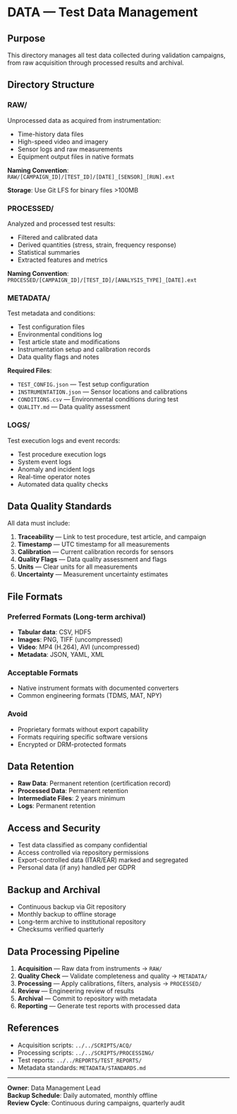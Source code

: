 # DATA — Test Data Management

## Purpose

This directory manages all test data collected during validation campaigns, from raw acquisition through processed results and archival.

## Directory Structure

### RAW/
Unprocessed data as acquired from instrumentation:
- Time-history data files
- High-speed video and imagery
- Sensor logs and raw measurements
- Equipment output files in native formats

**Naming Convention**: `RAW/[CAMPAIGN_ID]/[TEST_ID]/[DATE]_[SENSOR]_[RUN].ext`

**Storage**: Use Git LFS for binary files >100MB

### PROCESSED/
Analyzed and processed test results:
- Filtered and calibrated data
- Derived quantities (stress, strain, frequency response)
- Statistical summaries
- Extracted features and metrics

**Naming Convention**: `PROCESSED/[CAMPAIGN_ID]/[TEST_ID]/[ANALYSIS_TYPE]_[DATE].ext`

### METADATA/
Test metadata and conditions:
- Test configuration files
- Environmental conditions log
- Test article state and modifications
- Instrumentation setup and calibration records
- Data quality flags and notes

**Required Files**:
- `TEST_CONFIG.json` — Test setup configuration
- `INSTRUMENTATION.json` — Sensor locations and calibrations
- `CONDITIONS.csv` — Environmental conditions during test
- `QUALITY.md` — Data quality assessment

### LOGS/
Test execution logs and event records:
- Test procedure execution logs
- System event logs
- Anomaly and incident logs
- Real-time operator notes
- Automated data quality checks

## Data Quality Standards

All data must include:
1. **Traceability** — Link to test procedure, test article, and campaign
2. **Timestamp** — UTC timestamp for all measurements
3. **Calibration** — Current calibration records for sensors
4. **Quality Flags** — Data quality assessment and flags
5. **Units** — Clear units for all measurements
6. **Uncertainty** — Measurement uncertainty estimates

## File Formats

### Preferred Formats (Long-term archival)
- **Tabular data**: CSV, HDF5
- **Images**: PNG, TIFF (uncompressed)
- **Video**: MP4 (H.264), AVI (uncompressed)
- **Metadata**: JSON, YAML, XML

### Acceptable Formats
- Native instrument formats with documented converters
- Common engineering formats (TDMS, MAT, NPY)

### Avoid
- Proprietary formats without export capability
- Formats requiring specific software versions
- Encrypted or DRM-protected formats

## Data Retention

- **Raw Data**: Permanent retention (certification record)
- **Processed Data**: Permanent retention
- **Intermediate Files**: 2 years minimum
- **Logs**: Permanent retention

## Access and Security

- Test data classified as company confidential
- Access controlled via repository permissions
- Export-controlled data (ITAR/EAR) marked and segregated
- Personal data (if any) handled per GDPR

## Backup and Archival

- Continuous backup via Git repository
- Monthly backup to offline storage
- Long-term archive to institutional repository
- Checksums verified quarterly

## Data Processing Pipeline

1. **Acquisition** — Raw data from instruments → `RAW/`
2. **Quality Check** — Validate completeness and quality → `METADATA/`
3. **Processing** — Apply calibrations, filters, analysis → `PROCESSED/`
4. **Review** — Engineering review of results
5. **Archival** — Commit to repository with metadata
6. **Reporting** — Generate test reports with processed data

## References

- Acquisition scripts: `../../SCRIPTS/ACQ/`
- Processing scripts: `../../SCRIPTS/PROCESSING/`
- Test reports: `../../REPORTS/TEST_REPORTS/`
- Metadata standards: `METADATA/STANDARDS.md`

---

**Owner**: Data Management Lead  
**Backup Schedule**: Daily automated, monthly offline  
**Review Cycle**: Continuous during campaigns, quarterly audit
